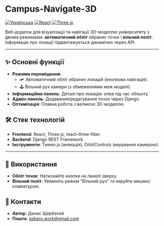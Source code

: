 # Campus-Navigate-3D

[![Українська](https://img.shields.io/badge/Мова-Українська-brightgreen)](README.md)
[![React](https://img.shields.io/badge/React-19.1-%2361DAFB?logo=react)](https://react.dev/)
[![Three.js](https://img.shields.io/badge/Three.js-0.176-%23000000?logo=three.js)](https://threejs.org/)

Веб-додаток для візуалізації та навігації 3D-моделлю університету з двома режимами: **автоматичний обліт** обраних точок і **вільний політ**. Інформація про локації підвантажується динамічно через API.

---

## ✨ Основні функції
- **Режими переміщення**:
    - 🛩 Автоматичний обліт обраних локацій (кнопкова навігація).
    - 🕹 Вільний рух камери (з обмеженнями меж моделі).
- **Інформаційна панель**: Деталі про локацію зліва під час обльоту.
- **Адмін-панель**: Додавання/редагування точок через Django.
- **Оптимізація**: Плавна робота з великою 3D-моделлю.

## 🛠 Стек технологій
- **Frontend**: React, Three.js, react-three-fiber
- **Backend**: Django REST Framework
- **Інструменти**: Tween.js (анімація), OrbitControls (керування камерою)

---

## 📌 Використання
- **Обліт точок**: Натискайте кнопки на панелі зверху.
- **Вільний політ**: Увімкніть режим "Вільний рух" та керуйте мишею/клавіатурою.

## 📧 Контакти
- **Автор**: Денис Щербатий
- **Пошта**: zebaro.work@gmail.com